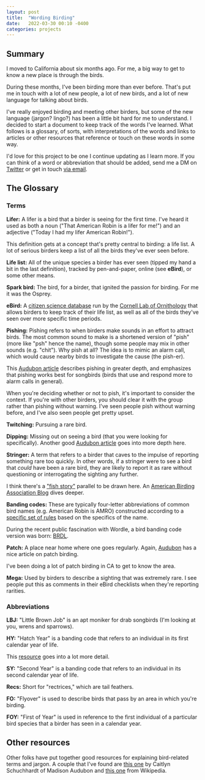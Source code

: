 ```yaml
---
layout: post
title:  "Wording Birding"
date:   2022-03-30 00:10 -0400
categories: projects
---
```


## Summary

I moved to California about six months ago. For me, a big way to get to know a new place is through the birds. 

During these months, I've been birding more than ever before. That's put me in touch with a lot of new people, a lot of new birds, and a lot of new language for talking about birds. 

I've really enjoyed birding and meeting other birders, but some of the new language (jargon? lingo?) has been a little bit hard for me to understand. I decided to start a document to keep track of the words I've learned. What follows is a glossary, of sorts, with interpretations of the words and links to articles or other resources that reference or touch on these words in some way.

I'd love for this project to be one I continue updating as I learn more. If you can think of a word or abbreviation that should be added, send me a DM on [Twitter](https://twitter.com/krishmaypole) or get in touch [via email](mailto:krish.maypole@gmail.com).

## The Glossary

### Terms

**Lifer:** A lifer is a bird that a birder is seeing for the first time. I've heard it used as both a noun ("That American Robin is a lifer for me!") and an adjective ("Today I had my lifer American Robin!").

This definition gets at a concept that's pretty central to birding: a life list. A lot of serious birders keep a list of all the birds they've ever seen before.

**Life list:** All of the unique species a birder has ever seen (tipped my hand a bit in the last definition), tracked by pen-and-paper, online (see **eBird**), or some other means.

**Spark bird:** The bird, for a birder, that ignited the passion for birding. For me it was the Osprey.

**eBird:** A [citizen science database](https://ebird.org/home) run by the [Cornell Lab of Ornithology](https://www.birds.cornell.edu/home) that allows birders to keep track of their life list, as well as all of the birds they've seen over more specific time periods. 

**Pishing:** Pishing refers to when birders make sounds in an effort to attract birds. The most common sound to make is a shortened version of "pish" (more like "psh" hence the name), though some people may mix in other sounds (e.g. "chit"). Why pish at all? The idea is to mimic an alarm call, which would cause nearby birds to investigate the cause (the pish-er). 

This [Audubon article](https://www.audubon.org/news/birdist-rule-77-use-your-voice-attract-birds) describes pishing in greater depth, and emphasizes that pishing works best for songbirds (birds that use and respond more to alarm calls in general).

When you're deciding whether or not to pish, it's important to consider the context. If you're with other birders, you should clear it with the group rather than pishing without warning. I've seen people pish without warning before, and I've also seen people get pretty upset.
 
**Twitching:** Pursuing a rare bird.

**Dipping:** Missing out on seeing a bird (that you were looking for specifically). Another good [Audubon article](https://www.audubon.org/news/birdist-rule-81-learn-how-handle-your-first-dip) goes into more depth here. 

**Stringer:** A term that refers to a birder that caves to the impulse of reporting something rare too quickly. In other words, if a stringer were to see a bird that *could* have been a rare bird, they are likely to report it as rare without questioning or interrogating the sighting any further. 

I think there's a ["fish story"](https://www.dictionary.com/browse/fish-story#:~:text=An%20improbable%2C%20boastful%20tale%2C%20as,Early%201800s%5D) parallel to be drawn here. An [American Birding Association Blog](https://blog.aba.org/2017/07/on-stringing.html#:~:text=More%20often%20a%20stringer%20is,their%20observational%20abilities%20and%20constraints.) dives deeper.

**Banding codes:** These are typically four-letter abbreviations of common bird names (e.g. American Robin is AMRO) constructed according to a [specific set of rules](https://www.carolinabirdclub.org/bandcodes.html) based on the specifics of the name. 

During the recent public fascination with Wordle, a bird banding code version was born: [BRDL](https://brdl.alex.gd/). 

**Patch:** A place near home where one goes regularly. Again, [Audubon](https://www.audubon.org/news/want-training-ground-your-birding-skills-try-patch-birding) has a nice article on patch birding.

I've been doing a lot of patch birding in CA to get to know the area.

**Mega:** Used by birders to describe a sighting that was extremely rare. I see people put this as comments in their eBird checklists when they're reporting rarities.

### Abbreviations

**LBJ:** "Little Brown Job" is an apt moniker for drab songbirds (I'm looking at you, wrens and sparrows).

**HY:** "Hatch Year" is a banding code that refers to an individual in its first calendar year of life. 

This [resource](https://sora.unm.edu/sites/default/files/27-43%20OB%20Vol%2018%231%20Apr2000.pdf) goes into a lot more detail.

**SY:** "Second Year" is a banding code that refers to an individual in its second calendar year of life.

**Recs:** Short for "rectrices," which are tail feathers.

**FO:** "Flyover" is used to describe birds that pass by an area in which you're birding.

**FOY:** "First of Year" is used in reference to the first individual of a particular bird species that a birder has seen in a calendar year.

## Other resources

Other folks have put together good resources for explaining bird-related terms and jargon. A couple that I've found are [this one](https://madisonaudubon.org/blog/2020/8/16/birding-lingo) by Caitlyn Schuchhardt of Madison Audubon and [this one](https://en.wikipedia.org/wiki/Twitchers%27_vocabulary#:~:text=Dip%20(or%20dip%20out)%3A,for%20photography%20rather%20than%20study.) from Wikipedia.
